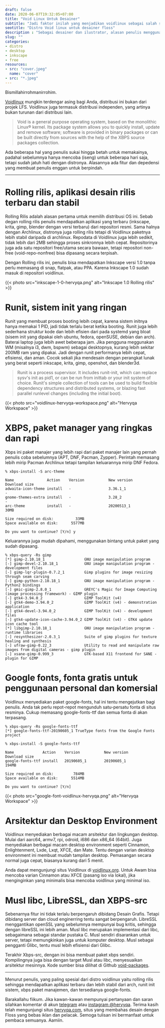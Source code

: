 ```yaml
---
draft: false
date: 2020-06-07T19:32:05+07:00
title: "Void Linux Untuk Desainer"
subtitle: "Jadi faktor inilah yang menjadikan voidlinux sebagai salah satu distro untuk desainer"
seotitle: "Distro Void linux untuk desainer floss"
description : "Sebagai desainer dan ilustrator, alasan penulis menggunakan voidlinux dan tetap mempertahankannya."
slug: ""
categories:
- distro
- desktop
- inkscape
- free
resources:
- src: "cover.jpeg"
  name: "cover"
- src: "*.jpeg"
---
```


Bismillahirrohmanirrohim.

[Voidlinux] mungkin terdengar asing bagi Anda, distribusi ini bukan dari projek LFS. Voidlinux juga termasuk distribusi independen, yang artinya bukan turunan dari distribusi lain.

> Void is a general purpose operating system, based on the monolithic Linux® kernel. Its package system allows you to quickly install, update and remove software; software is provided in binary packages or can be built directly from sources with the help of the XBPS source packages collection.

Ada beberapa hal yang penulis sukai hingga betah untuk memakainya, padahal sebelumnya hanya mencoba (iseng) untuk beberapa hari saja, tetapi sudah jatuh hati dengan distronya. Alasannya ada fitur dan depedensi yang membuat penulis enggan untuk berpindah.

***

# Rolling rilis, aplikasi desain rilis terbaru dan stabil

Rolling Rilis adalah alasan pertama untuk memilih distribusi OS ini. Sebab degan rolling rilis penulis mendapatkan aplikasi yang terbaru (inkscape, krita, gimp, blender dengan versi terbaru) dari repositori resmi. Sama halnya dengan Archlinux, distronya juga rolling rilis tetapi di Voidlinux paketnya lebih stabil daripada di archlinux. Repodata di Voidlinux juga lebih sedikit, tidak lebih dari 2MB sehingga proses sinkronnya lebih cepat. Repositorinya juga ada satu repositori free/utama secara bawaan, tetapi repositori non-free (void-repo-nonfree) bisa dipasang secara terpisah.

Dengan Rolling rilis ini, penulis bisa mendapatkan Inkscape versi 1.0 tanpa perlu memasang di snap, flatpak, atau PPA. Karena Inkscape 1.0 sudah masuk di repositori voidlinux.

{{< photo src="inkscape-1-0-hervyqa.png" alt="Inkscape 1.0 Rolling rilis" >}}

# Runit, sistem init yang ringan

Runit yang membuat proses booting lebih cepat, karena sistem initnya hanya memakai 1 PID, jadi tidak terlalu berat ketika booting. Runit juga lebih sederhana struktur kode dan lebih efisien dari pada systemd yang bloat (sisem init yang dipakai oleh ubuntu, fedora, openSUSE, debian dan arch). Baterai laptop juga lebih awet beberapa jam. Jika pengguna meggunakan WM (misalnya i3, dwm, bspwm) sebagai desktopnya, kurang lebih sekitar 200MB ram yang dipakai. Jadi dengan runit performanya lebih cepat, efisiensi, dan aman. Cocok sekali jika mendesain dengan perangkat lunak yang berat seperti inkscape, krita, gimp, openshot, dan blender3d.

> Runit is a process supervisor. It includes runit-init, which can replace sysv's init as pid1, or can be run from inittab or your init system of choice. Runit's simple collection of tools can be used to build flexible dependency structures and distributed systems, or blazing fast parallel runlevel changes (including the initial boot).

{{< photo src="voidlinux-hervyqa-workspace.png" alt="Hervyqa Workspace" >}}

# XBPS, paket manager yang ringkas dan rapi

Xbps ini paket manajer yang lebih rapi dari paket manajer lain yang pernah penulis coba sebelumnya (APT, DNF, Pacman, Zypper). Perintah memasang lebih mirip Pacman Archlinux tetapi tampilan keluarannya mirip DNF Fedora.
```
% xbps-install -S arc-theme

Name               Action    Version           New version            Download size
adwaita-icon-theme install   -                 3.36.1_1               -
gnome-themes-extra install   -                 3.28_2                 -
arc-theme          install   -                 20200513_1             30MB

Size required on disk:          33MB
Space available on disk:      5577MB

Do you want to continue? [Y/n] y
```

Keluarannya juga mudah dipahami, menggunakan bintang untuk paket yang sudah dipasang.
```
% xbps-query -Rs gimp
[*] gimp-2.10.18_1                  GNU image manipulation program
[-] gimp-devel-2.10.18_1            GNU image manipulation program - development files
[-] gimp-lqr-plugin-0.7.2_1         Gimp plugins for image resizing through seam carving
[-] gimp-python-2.10.18_1           GNU image manipulation program - Python2 bindings
[-] gmic-gimp-2.8.0_1               GREYC's Magic for Image Computing (image processing framework) - GIMP plugin
[-] gtk4-3.94.0_2                   GIMP ToolKit (v4)
[-] gtk4-demo-3.94.0_2              GIMP ToolKit (v4) - demonstration application
[-] gtk4-devel-3.94.0_2             GIMP ToolKit (v4) - development files
[-] gtk4-update-icon-cache-3.94.0_2 GIMP ToolKit (v4) - GTK4 update icon cache tool
[*] libgimp-2.10.18_1               GNU image manipulation program - runtime libraries
[-] resynthesizer-2.0.3_1           Suite of gimp plugins for texture healing and synthesis
[-] ufraw-gimp-0.22_3               Utility to read and manipulate raw images from digital cameras - gimp plugin
[-] xsane-gimp-0.999_3              GTK-based X11 frontend for SANE - plugin for GIMP
```

# Google fonts, fonta gratis untuk penggunaan personal dan komersial

Voidlinux menyediakan paket google-fonts, hal ini tentu mengejutkan bagi penulis. Anda tak perlu repot-repot mengunduh satu-persatu fonta di situs resminya. Cukup memasang google-fonts-ttf dan semua fonta di akan terpasang.

```
% xbps-query -Rs google-fonts-ttf
[*] google-fonts-ttf-20190605_1 TrueType fonts from the Google Fonts project
```
```
% xbps-install -S google-fonts-ttf

Name             Action    Version           New version            Download size
google-fonts-ttf install   20190605_1        20190605_1             194MB

Size required on disk:         784MB
Space available on disk:      5514MB

Do you want to continue? [Y/n]
```

{{< photo src="google-font-voidlinux-hervyqa.png" alt="Hervyqa Workspace" >}}

# Arsitektur dan Desktop Environment

Voidlinux menyediakan berbagai macam arsitektur dan lingkungan desktop. Mulai dari aarc64, armv7, rpi, odroid, i686 dan x86_64 (64bit). Juga menyediakan berbagai macam desktop environment seperti Cinnamon, Enlightenment, Lxde, Lxqt, XFCE, dan Mate. Tentu dengan varian desktop environment ini membuat mudah tampilan desktop. Pemasangan secara normal juga cepat, biasanya kurang dari 5 menit.

Anda dapat mengunjungi situs Voidlinux di [voidlinux.org](voidlinux.org). Untuk Awam bisa mencoba varian Cinnamon atau XFCE (pasang iso via lokal), jika menginginkan yang minimalis bisa mencoba voidlinux yang minimal iso.

# Musl libc, LibreSSL, dan XBPS-src

Sebenarnya fitur ini tidak terlalu berpengaruh dibidang Desain Grafis. Tetapi dibidang server dan cloud enginerring tentu sangat berpengaruh. LibreSSL menggantikan openSSL yang sebelumnya mempunyai bug kritis, sehingga dengan libreSSL ini lebih aman. Musl libc merupakan implementasi dari libc, sebagaimana sebagai standar pustaka C. Musl sendiri disarankan untuk server, tetapi memungkinkan juga untuk komputer desktop. Musl sebagai pengganti Glibc, tentu musl lebih efisiensi dari Glibc.

Terakhir Xbps-src, dengan ini bisa membuat paket xbps sendiri. Kompilingnya juga bisa dengan target Musl atau libc, menyesuaikan arsitektur mesinnya. Kode sumber bisa dilihat di Github [void-packages](https://github.com/void-linux/void-packages).

***

Menurut penulis, yang paling spesial dari distro voidlinux yaitu rolling rilis sehingga mendapatkan aplikasi terbaru dan lebih stabil dari arch, runit init sistem, xbps paket manajemen, dan tersedianya google-fonts.

Barakallahu fiikum. Jika kawan-kawan mempunyai pertanyaan dan saran silahkan komentar di akun [telegram](https://t.me/hervyqa) atau [instagram @hervyqa](https://instagram.com/hervyqa). Terima kasih telah mengunjungi situs [hervyqa.com](https://hervyqa.com), situs yang membahas desain dengan Floss yang bebas iklan dan pelacak. Semoga tulisan ini bermanfaat untuk pembaca semuanya. Aamiin.

[Voidlinux]:https://www.voidlinux.org

[Inkscape]:https://www.inkscape.org
[Gimp]:https://www.gimp.org

[GNOME.ID]:https://www.gnome.id
[BUKU CC-ID]:https://bit.ly/madewithccID
[Wikimedia]:https://www.wikkimedia.org/

[Behance]:https://www.b.net
[Dribbble]:https://www.dribbble.com

[AdobeStock]:https//www.stock.adobe.com
[123rf]:https//www.123rf.com
[Freepik]:https//www.freepik.com
[Dreamstime]:https//www.dreamstime.com
[Shutterstock]:https://submit.shutterstock.com/?ref=238649869

[Hervyqa]:https://hervyqa.com
[Manjaro-X]:https://manjaro-x.id
[Inkporter]:https://github.com/raniaamina/inkporter
